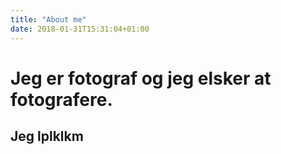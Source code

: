 ```yaml
---
title: "About me"
date: 2018-01-31T15:31:04+01:00
---
```


# Jeg er fotograf og jeg elsker at fotografere.

## Jeg lplklkm
